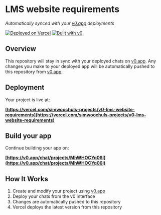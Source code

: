 # LMS website requirements

*Automatically synced with your [v0.app](https://v0.app) deployments*

[![Deployed on Vercel](https://img.shields.io/badge/Deployed%20on-Vercel-black?style=for-the-badge&logo=vercel)](https://vercel.com/simwoochuls-projects/v0-lms-website-requirements)
[![Built with v0](https://img.shields.io/badge/Built%20with-v0.app-black?style=for-the-badge)](https://v0.app/chat/projects/MhWHOCYq06l)

## Overview

This repository will stay in sync with your deployed chats on [v0.app](https://v0.app).
Any changes you make to your deployed app will be automatically pushed to this repository from [v0.app](https://v0.app).

## Deployment

Your project is live at:

**[https://vercel.com/simwoochuls-projects/v0-lms-website-requirements](https://vercel.com/simwoochuls-projects/v0-lms-website-requirements)**

## Build your app

Continue building your app on:

**[https://v0.app/chat/projects/MhWHOCYq06l](https://v0.app/chat/projects/MhWHOCYq06l)**

## How It Works

1. Create and modify your project using [v0.app](https://v0.app)
2. Deploy your chats from the v0 interface
3. Changes are automatically pushed to this repository
4. Vercel deploys the latest version from this repository